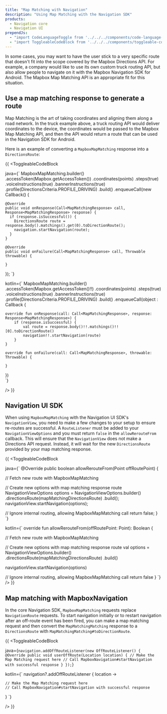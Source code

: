 ```yaml
---
title: "Map Matching with Navigation"
description: "Using Map Matching with the Navigation SDK"
products:
  - Navigation core
  - Navigation UI
prependJs:
  - "import CodeLanguageToggle from '../../../components/code-language-toggle';"
  - "import ToggleableCodeBlock from '../../../components/toggleable-code-block';"
---
```


In some cases, you may want to have the user stick to a very specific route that doesn't fit into the scope covered by the Mapbox Directions API. For example, a company would like to use its own custom truck routing API, but also allow people to navigate on it with the Mapbox Navigation SDK for Android. The Mapbox Map Matching API is an appropriate fit for this situation.

## Use a map matching response to generate a route

Map Matching is the art of taking coordinates and aligning them along a road network. In the truck example above, a truck routing API would deliver coordinates to the device, the coordinates would be passed to the Mapbox Map Matching API, and then the API would return a route that can be used in the Navigation SDK for Android.

Here is an example of converting a `MapboxMapMatching` response into a `DirectionsRoute`:

{{
<CodeLanguageToggle id="nav-map-matching-response" />
<ToggleableCodeBlock

java={`
MapboxMapMatching.builder()
    .accessToken(Mapbox.getAccessToken())
    .coordinates(points)
    .steps(true)
    .voiceInstructions(true)
    .bannerInstructions(true)
    .profile(DirectionsCriteria.PROFILE_DRIVING)
    .build()
    .enqueueCall(new Callback<MapMatchingResponse>() {

    @Override
    public void onResponse(Call<MapMatchingResponse> call, Response<MapMatchingResponse> response) {
      if (response.isSuccessful()) {
        DirectionsRoute route = response.body().matchings().get(0).toDirectionRoute();
        navigation.startNavigation(route);
      }
    }

    @Override
    public void onFailure(Call<MapMatchingResponse> call, Throwable throwable) {

    }
  });
`}

kotlin={`
MapboxMapMatching.builder()
	.accessToken(Mapbox.getAccessToken()!!)
	.coordinates(points)
	.steps(true)
	.voiceInstructions(true)
	.bannerInstructions(true)
	.profile(DirectionsCriteria.PROFILE_DRIVING)
	.build()
	.enqueueCall(object : Callback<MapMatchingResponse> {

    override fun onResponse(call: Call<MapMatchingResponse>, response: Response<MapMatchingResponse>) {
        if (response.isSuccessful) {
            val route = response.body()!!.matchings()!![0].toDirectionRoute()
            navigation!!.startNavigation(route)
        }
    }

    override fun onFailure(call: Call<MapMatchingResponse>, throwable: Throwable) {

    }
})           
`}

/>
}}

## Navigation UI SDK

When using `MapboxMapMatching` with the Navigation UI SDK's `NavigationView`, you need to make a few changes to your setup to ensure re-routes are successful.  A `RouteListener` must be added to your `NavigationViewOptions` and you must return `false` in the `allowRerouteFrom` callback. This will ensure that the `NavigationView` does not make a Directions API request. Instead, it will wait for the new `DirectionsRoute` provided by your map matching response.

{{
<CodeLanguageToggle id="nav-map-matching-nav-view" />
<ToggleableCodeBlock

java={`
@Override
public boolean allowRerouteFrom(Point offRoutePoint) {

  // Fetch new route with MapboxMapMatching

  // Create new options with map matching response route
  NavigationViewOptions options = NavigationViewOptions.builder()
    .directionsRoute(mapMatchingDirectionsRoute)
    .build();
  navigationView.startNavigation(options);

  // Ignore internal routing, allowing MapboxMapMatching call
  return false;
}
`}

kotlin={`
override fun allowRerouteFrom(offRoutePoint: Point): Boolean {

  // Fetch new route with MapboxMapMatching

  // Create new options with map matching response route
  val options = NavigationViewOptions.builder()
    .directionsRoute(mapMatchingDirectionsRoute)
    .build()

  navigationView.startNavigation(options)

  // Ignore internal routing, allowing MapboxMapMatching call
  return false
}
`}
/>
}}

## Map matching with MapboxNavigation

In the core Navigation SDK, `MapboxMapMatching` requests replace `NavigationRoute` requests. To start navigation initially or to restart navigation after an off-route event has been fired, you can make a map matching request and then convert the `MapMatchingMatching` response to a `DirectionsRoute` with `MapMatchingMatching#toDirectionRoute`.

{{
<CodeLanguageToggle id="nav-map-matching-off-route" />
<ToggleableCodeBlock

java={`
navigation.addOffRouteListener(new OffRouteListener() {
  @Override
  public void userOffRoute(Location location) {
    // Make the Map Matching request here
    // Call MapboxNavigation#startNavigation with successful response
  }
});
`}

kotlin={`
navigation?.addOffRouteListener { location ->

	// Make the Map Matching request here
	// Call MapboxNavigation#startNavigation with successful response

}
`}

/>
}}

